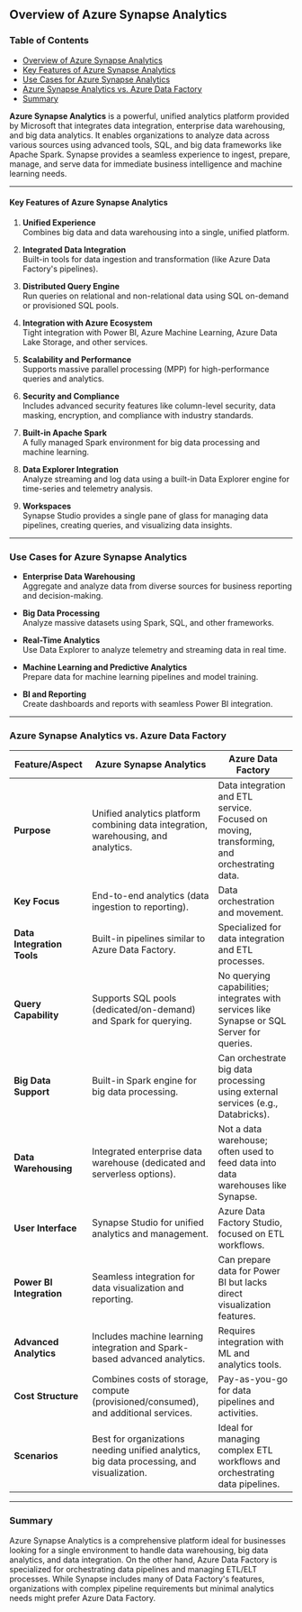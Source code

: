 ## Overview of Azure Synapse Analytics

### Table of Contents

* [Overview of Azure Synapse Analytics](#overview-of-azure-synapse-analytics)
* [Key Features of Azure Synapse Analytics](#key-features-of-azure-synapse-analytics)
* [Use Cases for Azure Synapse Analytics](#use-cases-for-azure-synapse-analytics)
* [Azure Synapse Analytics vs. Azure Data Factory](#azure-synapse-analytics-vs-azure-data-factory)
* [Summary](#summary)


**Azure Synapse Analytics** is a powerful, unified analytics platform provided by Microsoft that integrates data integration, enterprise data warehousing, and big data analytics. It enables organizations to analyze data across various sources using advanced tools, SQL, and big data frameworks like Apache Spark. Synapse provides a seamless experience to ingest, prepare, manage, and serve data for immediate business intelligence and machine learning needs.

---

#### Key Features of Azure Synapse Analytics

1. **Unified Experience**  
   Combines big data and data warehousing into a single, unified platform.

2. **Integrated Data Integration**  
   Built-in tools for data ingestion and transformation (like Azure Data Factory's pipelines).

3. **Distributed Query Engine**  
   Run queries on relational and non-relational data using SQL on-demand or provisioned SQL pools.

4. **Integration with Azure Ecosystem**  
   Tight integration with Power BI, Azure Machine Learning, Azure Data Lake Storage, and other services.

5. **Scalability and Performance**  
   Supports massive parallel processing (MPP) for high-performance queries and analytics.

6. **Security and Compliance**  
   Includes advanced security features like column-level security, data masking, encryption, and compliance with industry standards.

7. **Built-in Apache Spark**  
   A fully managed Spark environment for big data processing and machine learning.

8. **Data Explorer Integration**  
   Analyze streaming and log data using a built-in Data Explorer engine for time-series and telemetry analysis.

9. **Workspaces**  
   Synapse Studio provides a single pane of glass for managing data pipelines, creating queries, and visualizing data insights.

---

### Use Cases for Azure Synapse Analytics

- **Enterprise Data Warehousing**  
  Aggregate and analyze data from diverse sources for business reporting and decision-making.

- **Big Data Processing**  
  Analyze massive datasets using Spark, SQL, and other frameworks.

- **Real-Time Analytics**  
  Use Data Explorer to analyze telemetry and streaming data in real time.

- **Machine Learning and Predictive Analytics**  
  Prepare data for machine learning pipelines and model training.

- **BI and Reporting**  
  Create dashboards and reports with seamless Power BI integration.

---

### Azure Synapse Analytics vs. Azure Data Factory

| Feature/Aspect                  | Azure Synapse Analytics                         | Azure Data Factory                              |
|---------------------------------|------------------------------------------------|------------------------------------------------|
| **Purpose**                     | Unified analytics platform combining data integration, warehousing, and analytics. | Data integration and ETL service. Focused on moving, transforming, and orchestrating data. |
| **Key Focus**                   | End-to-end analytics (data ingestion to reporting). | Data orchestration and movement. |
| **Data Integration Tools**      | Built-in pipelines similar to Azure Data Factory. | Specialized for data integration and ETL processes. |
| **Query Capability**            | Supports SQL pools (dedicated/on-demand) and Spark for querying. | No querying capabilities; integrates with services like Synapse or SQL Server for queries. |
| **Big Data Support**            | Built-in Spark engine for big data processing. | Can orchestrate big data processing using external services (e.g., Databricks). |
| **Data Warehousing**            | Integrated enterprise data warehouse (dedicated and serverless options). | Not a data warehouse; often used to feed data into data warehouses like Synapse. |
| **User Interface**              | Synapse Studio for unified analytics and management. | Azure Data Factory Studio, focused on ETL workflows. |
| **Power BI Integration**        | Seamless integration for data visualization and reporting. | Can prepare data for Power BI but lacks direct visualization features. |
| **Advanced Analytics**          | Includes machine learning integration and Spark-based advanced analytics. | Requires integration with ML and analytics tools. |
| **Cost Structure**              | Combines costs of storage, compute (provisioned/consumed), and additional services. | Pay-as-you-go for data pipelines and activities. |
| **Scenarios**                   | Best for organizations needing unified analytics, big data processing, and visualization. | Ideal for managing complex ETL workflows and orchestrating data pipelines. |

---

### Summary

Azure Synapse Analytics is a comprehensive platform ideal for businesses looking for a single environment to handle data warehousing, big data analytics, and data integration. On the other hand, Azure Data Factory is specialized for orchestrating data pipelines and managing ETL/ELT processes. While Synapse includes many of Data Factory's features, organizations with complex pipeline requirements but minimal analytics needs might prefer Azure Data Factory.
